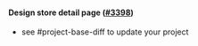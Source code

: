 #### Design store detail page ([#3398](https://github.com/shopsys/shopsys/pull/3398))

-   see #project-base-diff to update your project
